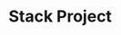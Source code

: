 # Stack Project

<img scr="https://www.lucidchart.com/publicSegments/view/fc31c0a0-b7cc-4323-9933-e463af26a655/image.png">
